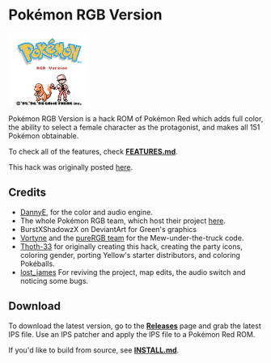 # Pokémon RGB Version

![Title screen](images/titlescreen.png)

Pokémon RGB Version is a hack ROM of Pokémon Red which adds full color, the ability to select a female character as the protagonist, and makes all 151 Pokémon obtainable.

To check all of the features, check [**FEATURES.md**](FEATURES.md).

This hack was originally posted [here](https://www.romhacking.net/hacks/8100/).

## Credits

- [DannyE](https://github.com/dannye), for the color and audio engine.
- The whole Pokémon RGB team, which host their project [here](https://github.com/dannye/pokered-gbc).
- BurstXShadowzX on DeviantArt for Green's graphics
- [Vortyne](https://github.com/Vortyne) and the [pureRGB team](https://github.com/Vortyne/pureRGB) for the Mew-under-the-truck code.
- [Thoth-33](https://github.com/thoth-33) for originally creating this hack, creating the party icons, coloring gender, porting Yellow's starter distributors, and coloring Pokéballs.
- [lost_james](https://github.com/jamescastells) For reviving the project, map edits, the audio switch and noticing some bugs.

## Download

To download the latest version, go to the [**Releases**](https://github.com/jamescastells/pokemon-rgb/releases) page and grab the latest IPS file. Use an IPS patcher and apply the IPS file to a Pokémon Red ROM.

If you'd like to build from source, see [**INSTALL.md**](INSTALL.md).